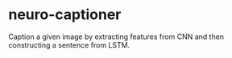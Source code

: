 # neuro-captioner
Caption a given image by extracting features from CNN and then constructing a sentence from LSTM.
